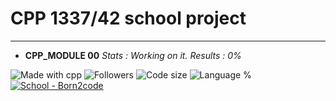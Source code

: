 # CPP 1337/42 school project
---
- **CPP_MODULE 00**
*Stats   : Working on it.*
*Results : 0%*

![Made with cpp](https://forthebadge.com/images/badges/made-with-c-plus-plus.svg)
![Followers](https://img.shields.io/github/followers/junik1337?style=for-the-badge)
![Code size](https://img.shields.io/github/languages/code-size/junik1337/42Cursus_CPP_Modules?style=for-the-badge)
![Language %](https://img.shields.io/github/languages/top/junik1337/42cursus_cpp_modules?style=for-the-badge)
<a href="https://profile.intra.42.fr/users/ayassir"><img src="https://img.shields.io/badge/School-Born2code-2ea44f?style=for-the-badge&logo=42" alt="School - Born2code"></a>